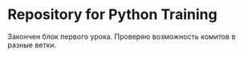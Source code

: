 # Repository for Python Training
Закончен блок первого урока. 
Проверяю возможность комитов в разные ветки. 